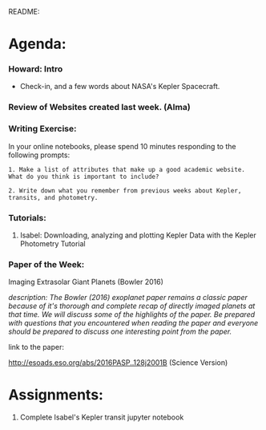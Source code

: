 README:
# Agenda:

### Howard: Intro
- Check-in, and a few words about NASA's Kepler Spacecraft.

### Review of Websites created last week. (Alma)

### Writing Exercise: 
In your online notebooks, please spend 10 minutes responding to the following prompts:

    1. Make a list of attributes that make up a good academic website. What do you think is important to include? 
    
    2. Write down what you remember from previous weeks about Kepler, transits, and photometry.
    
### Tutorials:
1. Isabel: Downloading, analyzing and plotting Kepler Data with the Kepler Photometry Tutorial

### Paper of the Week:
  
Imaging Extrasolar Giant Planets (Bowler 2016)

*description: The Bowler (2016) exoplanet paper remains a classic paper because of it's thorough and complete recap of directly imaged planets at that time. We will discuss some of the highlights of the paper. Be prepared with questions that you encountered when reading the paper and everyone should be prepared to discuss one interesting point from the paper.*  
 
link to the paper:

http://esoads.eso.org/abs/2016PASP..128j2001B (Science Version)


# Assignments:

1. Complete Isabel's Kepler transit jupyter notebook
